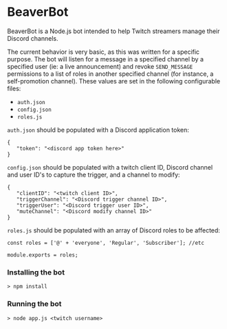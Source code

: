 BeaverBot 
=========

BeaverBot is a Node.js bot intended to help Twitch streamers manage their Discord channels.

The current behavior is very basic, as this was written for a specific purpose. The bot will listen for a message in a specified channel by a specified user (ie: a live announcement) and revoke `SEND_MESSAGE` permissions to a list of roles in another specified channel (for instance, a self-promotion channel). These values are set in the following configurable files:

- `auth.json`
- `config.json`
- `roles.js`

`auth.json` should be populated with a Discord application token:

```
{
   "token": "<discord app token here>"
}
```

`config.json` should be populated with a twitch client ID, Discord channel and user ID's to capture the trigger, and a channel to modify:

```
{
   "clientID": "<twitch client ID>",
   "triggerChannel": "<Discord trigger channel ID>",
   "triggerUser": "<Discord trigger user ID>",
   "muteChannel": "<Discord modify channel ID>"
}
```

`roles.js` should be populated with an array of Discord roles to be affected:

```
const roles = ['@' + 'everyone', 'Regular', 'Subscriber']; //etc

module.exports = roles;
```

### Installing the bot

```
> npm install
```

### Running the bot

```
> node app.js <twitch username>
```